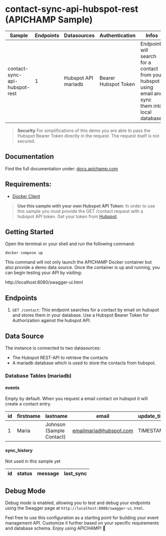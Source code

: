 # contact-sync-api-hubspot-rest (APICHAMP Sample)

| Sample                                 | Endpoints | Datasources                | Authentication       | Infos                                                                                                 |
|----------------------------------------|-----------|----------------------------|----------------------|-------------------------------------------------------------------------------------------------------|
 contact-sync-api-hubspot-rest           | 1         | Hubspot API <br/> mariadb  | Bearer Hubspot Token | Endpoint will search for a contact from your hubspot using email and sync them into local database.   |

> **Security** For simplifications of this demo you are able to pass the Hubspot Bearer Token directly in the request. 
> The request itself is not secured.

## Documentation
Find the full documentation under: [docs.apichamp.com](https://docs.apichamp.com)

## Requirements:
- [Docker Client](https://docs.docker.com/get-started/overview/)

> **Use this sample with your own Hubspot API Token**: In order to use this sample you must provide the GET /contact request with a hubspot API token. Get your token from [Hubspot](https://developers.hubspot.com/docs/api/oauth/tokens).

## Getting Started

Open the terminal or your shell and run the following command:

```docker compose up```

This command will not only launch the APICHAMP Docker container but also provide a demo
data source. Once the container is up and running, you can begin testing your API by visiting:

http://localhost:8080/swagger-ui.html

## Endpoints

1. `GET /contact`: This endpoint searches for a contact by email on hubspot and stores them in your database. Use a Hubspot Bearer Token for Authorization against the hubspot API.

## Data Source

The instance is connected to two datasources: 

- The Hubspot REST-API to retrieve the contacts
- A mariadb database which is used to store the contacts from hubspot. 

### Database Tables (mariadb)

#### events

Empty by default. When you request a email contact on hubspot it will create a contact entry.

| id | firstname | lastname                 | email                  | update_time |
|----|-----------|--------------------------|------------------------|-------------|
| 1  | Maria     | Johnson (Sample Contact) | emailmaria@hubspot.com | TIMESTAMP   |

#### sync_history

Not used in this sample yet

| id | status | message | last_sync |
|----|--------|---------|-----------|

## Debug Mode

Debug mode is enabled, allowing you to test and debug your endpoints using the Swagger page at `http://localhost:8080/swagger-ui.html`.

Feel free to use this configuration as a starting point for building your event management API. Customize it further based on your specific requirements and database schema. Enjoy using APICHAMP! 🎉
